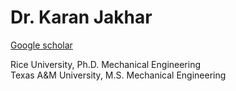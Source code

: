 # Dr. Karan Jakhar

[Google scholar](https://scholar.google.co.in/citations?user=buVddBgAAAAJ&hl)  
  
Rice University, Ph.D. Mechanical Engineering  
Texas A&M University, M.S. Mechanical Engineering  
